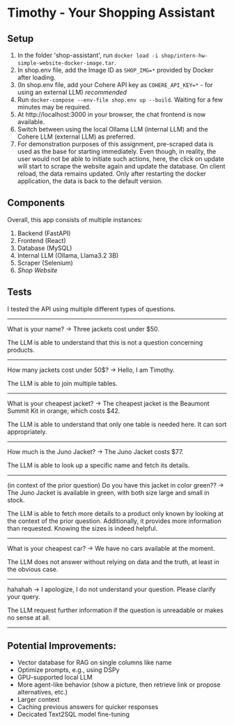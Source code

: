 # Timothy - Your Shopping Assistant

## Setup
1. In the folder 'shop-assistant', run `docker load -i shop/intern-hw-simple-website-docker-image.tar`.
2. In shop.env file, add the Image ID as `SHOP_IMG=*` provided by Docker after loading.
3. (In shop.env file, add your Cohere API key as ``COHERE_API_KEY=*`` - for using an external LLM) *recommended*
4. Run `docker-compose --env-file shop.env up --build`. Waiting for a few minutes may be required.
5. At http://localhost:3000 in your browser, the chat frontend is now available.
6. Switch between using the local Ollama LLM (internal LLM) and the Cohere LLM (external LLM) as preferred.
7. For demonstration purposes of this assignment, pre-scraped data is used as the base for starting immediately. Even though, in reality, the user would not be able to initiate such actions, here, the click on update will start to scrape the website again and update the database. On client reload, the data remains updated. Only after restarting the docker application, the data is back to the default version. 

## Components
Overall, this app consists of multiple instances:
1. Backend (FastAPI)
2. Frontend (React)
3. Database (MySQL)
4. Internal LLM (Ollama, Llama3.2 3B)
5. Scraper (Selenium)
6. *Shop Website*


## Tests
I tested the API using multiple different types of questions. 

---
What is your name?
-> Three jackets cost under $50.

The LLM is able to understand that this is not a question concerning products.

---
How many jackets cost under 50$?
-> Hello, I am Timothy.

The LLM is able to join multiple tables.

---
What is your cheapest jacket?
-> The cheapest jacket is the Beaumont Summit Kit in orange, which costs $42.

The LLM is able to understand that only one table is needed here. It can sort appropriately. 

---
How much is the Juno Jacket?
-> The Juno Jacket costs $77.

The LLM is able to look up a specific name and fetch its details.

---
(in context of the prior question)
Do you have this jacket in color green??
-> The Juno Jacket is available in green, with both size large and small in stock.

The LLM is able to fetch more details to a product only known by looking at the context of the prior question. Additionally, it provides more information than requested. Knowing the sizes is indeed helpful.

---
What is your cheapest car?
-> We have no cars available at the moment.

The LLM does not answer without relying on data and the truth, at least in the obvious case. 

---
hahahah
-> I apologize, I do not understand your question. Please clarify your query.

The LLM request further information if the question is unreadable or makes no sense at all.

---


## Potential Improvements:
- Vector database for RAG on single columns like name
- Optimize prompts, e.g., using DSPy
- GPU-supported local LLM
- More agent-like behavior (show a picture, then retrieve link or propose alternatives, etc.)
- Larger context
- Caching previous answers for quicker responses
- Decicated Text2SQL model fine-tuning
